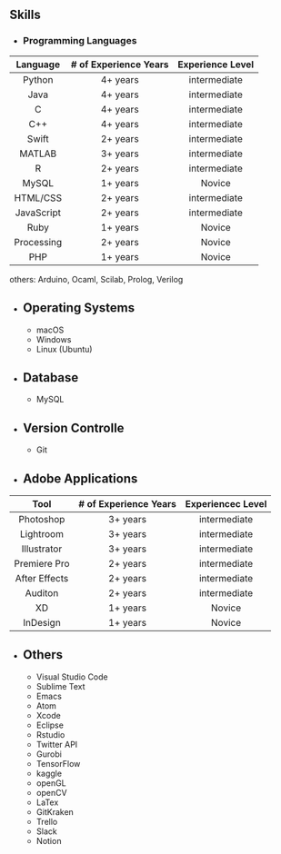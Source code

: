 ## Skills

- ### Programming Languages

| **Language** |**# of Experience Years**|**Experience Level**|
| :--------: | :----------: | :----------: |
| Python| 4+ years |intermediate|
| Java | 4+ years |intermediate|
| C | 4+ years |intermediate|
| C++ | 4+ years |intermediate|
| Swift | 2+ years |intermediate|
| MATLAB | 3+ years |intermediate|
| R | 2+ years |intermediate|
| MySQL | 1+ years |Novice|
| HTML/CSS | 2+ years |intermediate|
| JavaScript | 2+ years |intermediate|
| Ruby| 1+ years |Novice|
| Processing | 2+ years |Novice|
| PHP | 1+ years |Novice|


others: Arduino, Ocaml, Scilab, Prolog, Verilog


- ## Operating Systems
    - macOS
    - Windows
    - Linux (Ubuntu)

- ## Database
    - MySQL

- ## Version Controlle
    - Git


- ## Adobe Applications

| **Tool** |**# of Experience Years**|**Experiencec Level**|
| :--------: | :----------: | :----------: |
| Photoshop| 3+ years |intermediate|
| Lightroom| 3+ years |intermediate|
| Illustrator| 3+ years |intermediate|
| Premiere Pro| 2+ years |intermediate|
| After Effects| 2+ years |intermediate|
| Auditon| 2+ years |intermediate|
| XD| 1+ years |Novice|
| InDesign| 1+ years |Novice|


- ## Others
    - Visual Studio Code
    - Sublime Text
    - Emacs
    - Atom
    - Xcode
    - Eclipse
    - Rstudio
    - Twitter API
    - Gurobi
    - TensorFlow
    - kaggle 
    - openGL
    - openCV
    - LaTex
    - GitKraken
    - Trello
    - Slack
    - Notion


